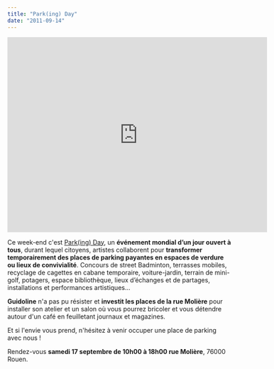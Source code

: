 ```yaml
---
title: "Park(ing) Day"
date: "2011-09-14"
---
```


<iframe src="http://player.vimeo.com/video/23541051?color=ffffff" width="585" height="439" frameborder="0" webkitallowfullscreen mozallowfullscreen="" allowfullscreen=""></iframe>

Ce week-end c'est [Park(ing) Day](http://www.parkingday.fr/), un **événement mondial d’un jour ouvert à tous**, durant lequel citoyens, artistes collaborent pour **transformer temporairement des places de parking payantes en espaces de verdure ou lieux de convivialité**. Concours de street Badminton, terrasses mobiles, recyclage de cagettes en cabane temporaire, voiture-jardin, terrain de mini-golf, potagers, espace bibliothèque, lieux d’échanges et de partages, installations et performances artistiques…

**Guidoline** n'a pas pu résister et **investit les places de la rue Molière** pour installer son atelier et un salon où vous pourrez bricoler et vous détendre autour d'un café en feuilletant journaux et magazines.

Et si l'envie vous prend, n'hésitez à venir occuper une place de parking avec nous !

Rendez-vous **samedi 17 septembre de 10h00 à 18h00 rue Molière**, 76000 Rouen.
